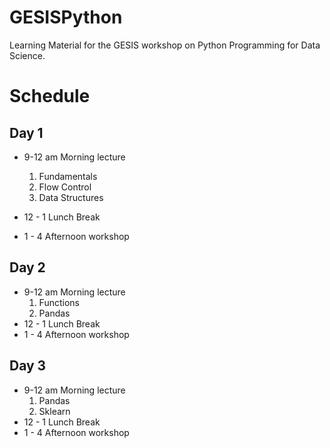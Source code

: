 # GESISPython
Learning Material for the GESIS workshop on Python Programming for Data Science.

# Schedule

## Day 1

* 9-12 am Morning lecture
    1. Fundamentals
    2. Flow Control
    3. Data Structures
  
* 12 - 1 Lunch Break
* 1 - 4 Afternoon workshop

## Day 2

* 9-12 am Morning lecture
    1. Functions
    2. Pandas 
* 12 - 1 Lunch Break
* 1 - 4 Afternoon workshop

## Day 3

* 9-12 am Morning lecture
    1. Pandas
    2. Sklearn
* 12 - 1 Lunch Break
* 1 - 4 Afternoon workshop

